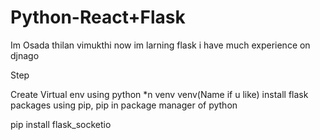 # Python-React+Flask

Im Osada thilan vimukthi now im larning flask i have much experience on djnago

Step

Create Virtual env
 using python *n venv venv(Name if u like)
 install flask packages using pip, pip in package manager of python

 pip install flask_socketio